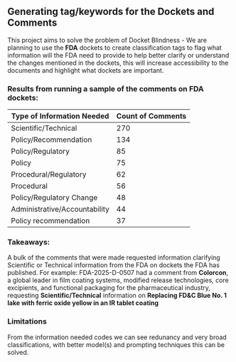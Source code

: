 ## Generating tag/keywords for the Dockets and Comments

This project aims to solve the problem of Docket Blindness - We are planning to use the **FDA** dockets to create classification tags to flag what information will the FDA need to provide to help better clarify or understand the changes mentioned in the dockets, this will increase accessibility to the 
documents and highlight what dockets are important.

### Results from running a sample of the comments on FDA dockets:


| Type of Information Needed         | Count of Comments |
|-----------------------------------|-------------------|
| Scientific/Technical              | 270               |
| Policy/Recommendation             | 134               |
| Policy/Regulatory                 | 85                |
| Policy                            | 75                |
| Procedural/Regulatory             | 62                |
| Procedural                        | 56                |
| Policy/Regulatory Change          | 48                |
| Administrative/Accountability     | 44                |
| Policy recommendation             | 37                |

### Takeaways:
A bulk of the comments that were made requested information clarifying Scientific or Technical information from the FDA on dockets the FDA has published. For example:
FDA-2025-D-0507 had a comment from **Colorcon**, a global leader in film coating systems, modified release technologies, core excipients, and functional packaging for the pharmaceutical industry, requesting **Scientific/Technical** information on **Replacing FD&C Blue No. 1 lake with ferric oxide yellow in an IR tablet coating**

### Limitations
From the information needed codes we can see redunancy and very broad classifications, with better model(s) and prompting techniques this can be solved.
